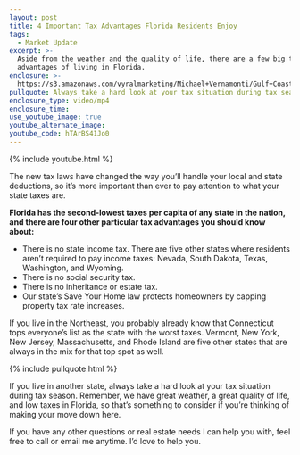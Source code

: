 ```yaml
---
layout: post
title: 4 Important Tax Advantages Florida Residents Enjoy
tags:
  - Market Update
excerpt: >-
  Aside from the weather and the quality of life, there are a few big tax
  advantages of living in Florida.
enclosure: >-
  https://s3.amazonaws.com/vyralmarketing/Michael+Vernamonti/Gulf+Coast+Real+Estate+Taxes.mp4
pullquote: Always take a hard look at your tax situation during tax season.
enclosure_type: video/mp4
enclosure_time:
use_youtube_image: true
youtube_alternate_image:
youtube_code: hTArBS41Jo0
---
```


{% include youtube.html %}

The new tax laws have changed the way you’ll handle your local and state deductions, so it’s more important than ever to pay attention to what your state taxes are.

**Florida has the second-lowest taxes per capita of any state in the nation, and there are four other particular tax advantages you should know about:**

* There is no state income tax. There are five other states where residents aren’t required to pay income taxes: Nevada, South Dakota, Texas, Washington, and Wyoming.
* There is no social security tax.
* There is no inheritance or estate tax.
* Our state’s Save Your Home law protects homeowners by capping property tax rate increases.

If you live in the Northeast, you probably already know that Connecticut tops everyone’s list as the state with the worst taxes. Vermont, New York, New Jersey, Massachusetts, and Rhode Island are five other states that are always in the mix for that top spot as well.

{% include pullquote.html %}

If you live in another state, always take a hard look at your tax situation during tax season. Remember, we have great weather, a great quality of life, and low taxes in Florida, so that’s something to consider if you’re thinking of making your move down here.

If you have any other questions or real estate needs I can help you with, feel free to call or email me anytime. I’d love to help you.